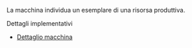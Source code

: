 La macchina individua un esemplare di una risorsa produttiva.

Dettagli implementativi
- [Dettaglio macchina](Sorgenti/MB/DOC_OGG/OG_MA_D)
